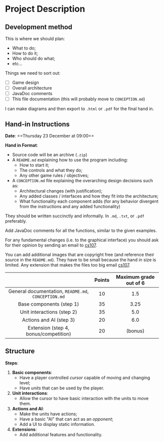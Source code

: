 # Project Description

## Development method

This is where we should plan:
- What to do;
- How to do it;
- Who should do what;
- etc...

Things we need to sort out:
- [ ] Game design
- [ ] Overall architecture
- [ ] JavaDoc comments
- [ ] This file documentation (this will probably move to `CONCEPTION.md`)

I can make diagrams and then export to `.html` or `.pdf` for the final hand in.

## Hand-in Instructions

**Date**: ==Thursday 23 December at 09:00==

**Hand in Format**:
- Source code will be an archive (`.zip`)
- A `README.md` explaining how to use the program including:
    - How to start it;
    - The controls and what they do;
    - Any other game rules / objectives;
- A `CONCEPTION.md` file explaining the overarching design decisions such as:
    - Architectural changes (with justification);
    - Any added classes / interfaces and how they fit into the architecture;
    - What functionality each component adds (for any behavior divergent from the instructions and any added
      functionality)

They should be written succinctly and informally. In `.md`, `.txt`, or `.pdf` preferably.

Add JavaDoc comments for all the functions, similar to the given examples.

For any fundamental changes (i.e. to the graphical interface) you should ask for their opinion by sending an email to
[cs107](cs107@epfl.ch).

You can add additional images that are copyright free (and reference their source in the `README.md`). They have to be
small because the hand in size is limited. Any extension that makes the files too big email [cs107](cs107@epfl.ch).

|                                                     | Points | Maximum grade out of 6 |
| :-------------------------------------------------: | :----: | :--------------------: |
| General documentation, `README.md`, `CONCEPTION.md` |   10   |          1.5           |
| Base components (step 1)                            |   35   |          3.25          |
| Unit interactions (step 2)                          |   35   |          5.0           |
| Actions and AI (step 3)                             |   20   |          6.0           |
| Extension (step 4, bonus/competition)               |   20   |        (bonus)         |

## Structure

**Steps**:
1. **Basic components**:
    - Have a player controlled *cursor* capable of moving and changing level;
    - Have *units* that can be used by the player.
2. **Unit interactions**:
    - Allow the cursor to have basic interaction with the units to move them.
3. **Actions and AI**:
    - Make the units have actions;
    - Have a basic "AI" that can act as an *opponent*;
    - Add a UI to display static information.
4. **Extensions**:
    - Add additional features and functionality.
